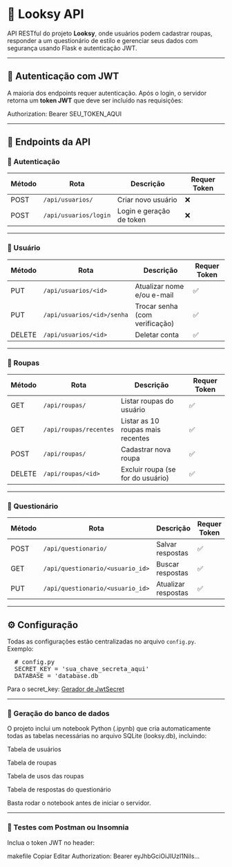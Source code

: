 # 👗 Looksy API

API RESTful do projeto **Looksy**, onde usuários podem cadastrar roupas, responder a um questionário de estilo e gerenciar seus dados com segurança usando Flask e autenticação JWT.

---

## 🔐 Autenticação com JWT

A maioria dos endpoints requer autenticação. Após o login, o servidor retorna um **token JWT** que deve ser incluído nas requisições:

Authorization: Bearer SEU_TOKEN_AQUI


---

## 📌 Endpoints da API

### 🔑 Autenticação
| Método | Rota                      | Descrição               | Requer Token |
|--------|---------------------------|--------------------------|--------------|
| POST   | `/api/usuarios/`          | Criar novo usuário       | ❌           |
| POST   | `/api/usuarios/login`     | Login e geração de token | ❌           |

---

### 👤 Usuário
| Método | Rota                            | Descrição                          | Requer Token |
|--------|----------------------------------|-------------------------------------|--------------|
| PUT    | `/api/usuarios/<id>`            | Atualizar nome e/ou e-mail          | ✅           |
| PUT    | `/api/usuarios/<id>/senha`      | Trocar senha (com verificação)      | ✅           |
| DELETE | `/api/usuarios/<id>`            | Deletar conta                       | ✅           |

---

### 👗 Roupas
| Método | Rota                          | Descrição                                | Requer Token |
|--------|-------------------------------|-------------------------------------------|--------------|
| GET    | `/api/roupas/`                | Listar roupas do usuário                  | ✅           |
| GET    | `/api/roupas/recentes`        | Listar as 10 roupas mais recentes         | ✅           |
| POST   | `/api/roupas/`                | Cadastrar nova roupa                      | ✅           |
| DELETE | `/api/roupas/<id>`            | Excluir roupa (se for do usuário)         | ✅           |

---

### 📝 Questionário
| Método | Rota                               | Descrição                             | Requer Token |
|--------|------------------------------------|----------------------------------------|--------------|
| POST   | `/api/questionario/`              | Salvar respostas                       | ✅           |
| GET    | `/api/questionario/<usuario_id>`  | Buscar respostas                       | ✅           |
| PUT    | `/api/questionario/<usuario_id>`  | Atualizar respostas                    | ✅           |

---

## ⚙️ Configuração

Todas as configurações estão centralizadas no arquivo `config.py`.  
Exemplo:

<pre>
  # config.py 
  SECRET_KEY = 'sua_chave_secreta_aqui'
  DATABASE = 'database.db
</pre>

Para o secret_key:
[Gerador de JwtSecret](https://jwtsecret.com/generate)

---

### 🧱 Geração do banco de dados
O projeto inclui um notebook Python (.ipynb) que cria automaticamente todas as tabelas necessárias no arquivo SQLite (looksy.db), incluindo:

Tabela de usuários

Tabela de roupas

Tabela de usos das roupas

Tabela de respostas do questionário

Basta rodar o notebook antes de iniciar o servidor.

---

### 🧪 Testes com Postman ou Insomnia
Inclua o token JWT no header:

makefile
Copiar
Editar
Authorization: Bearer eyJhbGciOiJIUzI1NiIs...
